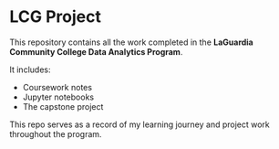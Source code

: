# LCG Project

This repository contains all the work completed in the **LaGuardia Community College Data Analytics Program**.  

It includes:  
- Coursework notes  
- Jupyter notebooks  
- The capstone project  

This repo serves as a record of my learning journey and project work throughout the program.  
